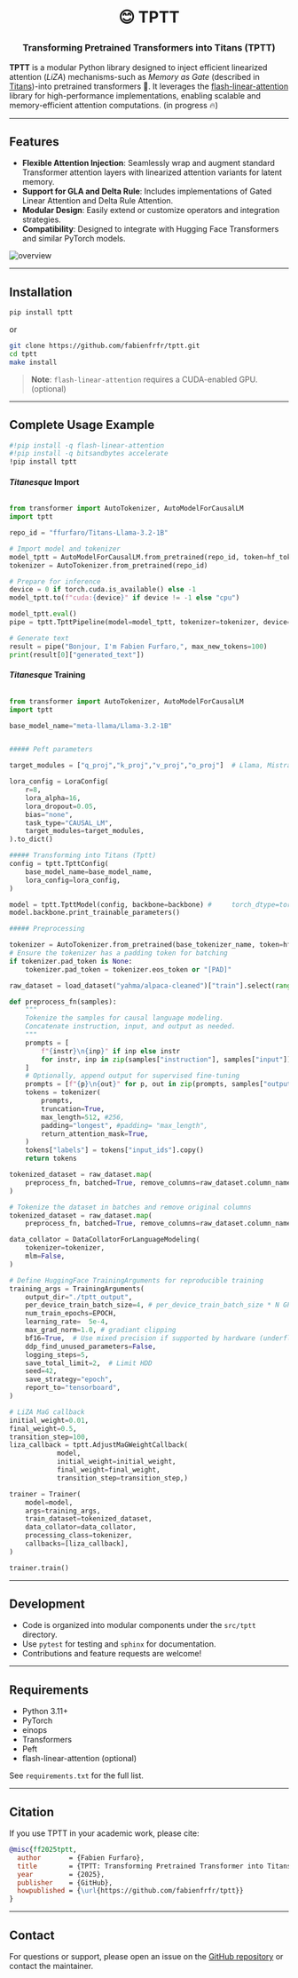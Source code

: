 <h1 align="center"> <p>😊 TPTT</p></h1>
<h3 align="center">
    <p>Transforming Pretrained Transformers into Titans (TPTT) </p>
</h3>

**TPTT** is a modular Python library designed to inject efficient linearized attention (*LiZA*) mechanisms-such as *Memory as Gate* (described in [Titans](https://arxiv.org/html/2501.00663v1))-into pretrained transformers 🤗.
It leverages the [flash-linear-attention](https://github.com/fla-org/flash-linear-attention) library for high-performance implementations, enabling scalable and memory-efficient attention computations. (in progress 🔥)

---

## Features

- **Flexible Attention Injection**: Seamlessly wrap and augment standard Transformer attention layers with linearized attention variants for latent memory.
- **Support for GLA and Delta Rule**: Includes implementations of Gated Linear Attention and Delta Rule Attention.
- **Modular Design**: Easily extend or customize operators and integration strategies.
- **Compatibility**: Designed to integrate with Hugging Face Transformers and similar PyTorch models.


![overview](./docs/fig.png)


---

## Installation


```bash
pip install tptt
```

or

```bash
git clone https://github.com/fabienfrfr/tptt.git
cd tptt
make install
```

> **Note**: `flash-linear-attention` requires a CUDA-enabled GPU. (optional)

---

## Complete Usage Example

```bash
#!pip install -q flash-linear-attention
#!pip install -q bitsandbytes accelerate
!pip install tptt
```

#### *Titanesque* Import


```python

from transformer import AutoTokenizer, AutoModelForCausalLM
import tptt

repo_id = "ffurfaro/Titans-Llama-3.2-1B"

# Import model and tokenizer
model_tptt = AutoModelForCausalLM.from_pretrained(repo_id, token=hf_token, trust_remote_code=True)
tokenizer = AutoTokenizer.from_pretrained(repo_id)

# Prepare for inference
device = 0 if torch.cuda.is_available() else -1
model_tptt.to(f"cuda:{device}" if device != -1 else "cpu")

model_tptt.eval()
pipe = tptt.TpttPipeline(model=model_tptt, tokenizer=tokenizer, device=device)

# Generate text
result = pipe("Bonjour, I'm Fabien Furfaro,", max_new_tokens=100)
print(result[0]["generated_text"])

```

#### *Titanesque* Training


```python

from transformer import AutoTokenizer, AutoModelForCausalLM
import tptt

base_model_name="meta-llama/Llama-3.2-1B"


##### Peft parameters

target_modules = ["q_proj","k_proj","v_proj","o_proj"]  # Llama, Mistral, OLMo. Minimal : q_proj, v_proj

lora_config = LoraConfig(
    r=8,
    lora_alpha=16,
    lora_dropout=0.05,
    bias="none",
    task_type="CAUSAL_LM",
    target_modules=target_modules,
).to_dict()

##### Transforming into Titans (Tptt)
config = tptt.TpttConfig(
    base_model_name=base_model_name,
    lora_config=lora_config,
)

model = tptt.TpttModel(config, backbone=backbone) #     torch_dtype=torch.bfloat16, # for model trained in float32 
model.backbone.print_trainable_parameters()

##### Preprocessing

tokenizer = AutoTokenizer.from_pretrained(base_tokenizer_name, token=hf_token)
# Ensure the tokenizer has a padding token for batching
if tokenizer.pad_token is None:
    tokenizer.pad_token = tokenizer.eos_token or "[PAD]"

raw_dataset = load_dataset("yahma/alpaca-cleaned")["train"].select(range(N))

def preprocess_fn(samples):
    """
    Tokenize the samples for causal language modeling.
    Concatenate instruction, input, and output as needed.
    """
    prompts = [
        f"{instr}\n{inp}" if inp else instr
        for instr, inp in zip(samples["instruction"], samples["input"])
    ]
    # Optionally, append output for supervised fine-tuning
    prompts = [f"{p}\n{out}" for p, out in zip(prompts, samples["output"])]
    tokens = tokenizer(
        prompts,
        truncation=True,
        max_length=512, #256,
        padding="longest", #padding= "max_length",
        return_attention_mask=True,
    )
    tokens["labels"] = tokens["input_ids"].copy()
    return tokens

tokenized_dataset = raw_dataset.map(
    preprocess_fn, batched=True, remove_columns=raw_dataset.column_names
)

# Tokenize the dataset in batches and remove original columns
tokenized_dataset = raw_dataset.map(
    preprocess_fn, batched=True, remove_columns=raw_dataset.column_names)

data_collator = DataCollatorForLanguageModeling(
    tokenizer=tokenizer,
    mlm=False,
)

# Define HuggingFace TrainingArguments for reproducible training
training_args = TrainingArguments(
    output_dir="./tptt_output",
    per_device_train_batch_size=4, # per_device_train_batch_size * N GPU --> VRAM limit risk 
    num_train_epochs=EPOCH,
    learning_rate=  5e-4,
    max_grad_norm=1.0, # gradiant clipping
    bf16=True,  # Use mixed precision if supported by hardware (underflow gradient)
    ddp_find_unused_parameters=False, 
    logging_steps=5,
    save_total_limit=2,  # Limit HDD
    seed=42,
    save_strategy="epoch",
    report_to="tensorboard",
)

# LiZA MaG callback
initial_weight=0.01,
final_weight=0.5,
transition_step=100,
liza_callback = tptt.AdjustMaGWeightCallback(
            model,
            initial_weight=initial_weight,
            final_weight=final_weight,
            transition_step=transition_step,)

trainer = Trainer(
    model=model,
    args=training_args,
    train_dataset=tokenized_dataset,
    data_collator=data_collator,
    processing_class=tokenizer,
    callbacks=[liza_callback],
)

trainer.train()

```



---

## Development

- Code is organized into modular components under the `src/tptt` directory.
- Use `pytest` for testing and `sphinx` for documentation.
- Contributions and feature requests are welcome!

---

## Requirements

- Python 3.11+
- PyTorch
- einops
- Transformers
- Peft
- flash-linear-attention (optional)

See `requirements.txt` for the full list.

---

## Citation

If you use TPTT in your academic work, please cite:

```bibtex
@misc{ff2025tptt,
  author       = {Fabien Furfaro},
  title        = {TPTT: Transforming Pretrained Transformer into Titans},
  year         = {2025},
  publisher    = {GitHub},
  howpublished = {\url{https://github.com/fabienfrfr/tptt}}
}
```


---

## Contact

For questions or support, please open an issue on the [GitHub repository](https://github.com/fabienfrfr/tptt) or contact the maintainer.
